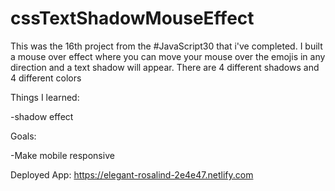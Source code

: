 # cssTextShadowMouseEffect

This was the 16th project from the #JavaScript30 that i've completed. I built a mouse over effect where you can move your mouse over the emojis in any direction and a text shadow will appear. 
There are 4 different shadows and 4 different colors

Things I learned:

-shadow effect

Goals:

-Make mobile responsive

Deployed App: https://elegant-rosalind-2e4e47.netlify.com
